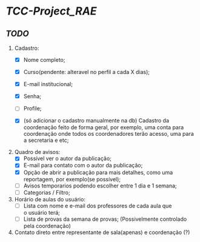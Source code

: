 # ***TCC-Project_RAE***

## ***TODO***
1. Cadastro:
    - [X] Nome completo;
    - [X] Curso(pendente: alteravel no perfil a cada X dias);
    - [X] E-mail institucional;
    - [X] Senha;
    - [ ] Profile;

    - [X] (só adicionar o cadastro manualmente na db) Cadastro da coordenação feito de forma geral, por exemplo, uma conta para coordenação onde todos os coordenadores terão acesso, uma para a secretaria e etc;

2. Quadro de avisos:
    - [X] Possível ver o autor da publicação;
    - [X] E-mail para contato com o autor da publicação;
    - [X] Opção de abrir a publicação para mais detalhes, como uma reportagem, por exemplo(se possível);
    - [ ] Avisos temporarios podendo escolher entre 1 dia e 1 semana;
    - [ ] Categorias / Filtro;

3. Horário de aulas do usuário:
    - [ ] Lista com nome e e-mail dos professores de cada aula que o usuário terá;
    - [ ] Lista de provas da semana de provas;
    (Possivelmente controlado pela coordenação)

4. Contato direto entre representante de sala(apenas) e coordenação (?)

